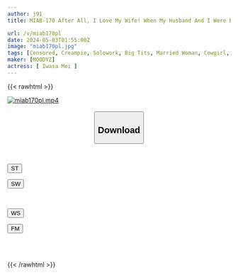 ```yaml
---
author: j91
title: MIAB-170 After All, I Love My Wife! When My Husband And I Were Bored And Had Sex For The First Time In A While... Our Bodies Were So Compatible That We Kept Asking Each Other Until Morning! ! Princess Hikari

url: /v/miab170pl
date: 2024-05-03T01:55:00Z
image: "miab170pl.jpg"
tags: [Censored, Creampie, Solowork, Big Tits, Married Woman, Cowgirl, Kiss	]
maker: [MOODYZ]
actress: [ Iwasa Mei ]
---
```



{{< rawhtml >}}

<div class="video" data-videoid="96ZYJrD7KgIawve">
    <a href="javascript:;">
        <img src="/v/miab170pl/miab170pl.jpg" width="WIDTH" height="HEIGHT" alt="miab170pl.mp4" loading="lazy">
    </a>
</div>

<script type="text/javascript" src="https://j91.asia/asset/on-demand-st.js"></script>

<br>
  <link rel="stylesheet" href="https://j91.asia/asset/bs5.css">
  
  <center>
  <button class="btn btn-primary" type="button" data-bs-toggle="collapse" data-bs-target=".multi-collapse" aria-expanded="false" aria-controls="multiCollapseExample1 multiCollapseExample2"><h2>Download</h2></button></center>
</p>
<div class="row">
  <div class="col">
    <div class="collapse multi-collapse" id="multiCollapseExample1">
      <div class="card card-body">
	      	      <br>
<div class="buttons">  
<p><a href="https://streamtape.to/v/96ZYJrD7KgIawve" target="_blank"><button class="btn-hover color-3"><i class="fa fa-download"></i> ST</button></a></p>
<p><a href="https://asnwish.com/tp4nbouot25u" target="_blank"><button class="btn-hover color-2"><i class="fa fa-download"></i> SW</button></a></p></div>
    </div>
  </div>
</div>
  <div class="col">
    <div class="collapse multi-collapse" id="multiCollapseExample2">
      <div class="card card-body">
	      <br>
<div class="buttons">
<p><a href="javascript:;"><button class="btn-hover color-9"><i class="fa fa-download"></i> WS</button></a></p>
<p><a href="javascript:;"><button class="btn-hover color-8"><i class="fa fa-download"></i> FM</button></a></p></div>
<br><br>
      </div>
    </div>
  </div>
</div>

{{< /rawhtml >}}